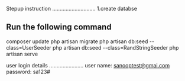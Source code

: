 
Stepup instruction
.............................
1.create databse

Run the following command 
-------------------------
composer update
php artisan migrate
php artisan db:seed --class=UserSeeder
php artisan db:seed --class=RandStringSeeder
php artisan serve

user login details
.......................
user name: sanooptest@gmai.com
password: sa123#

